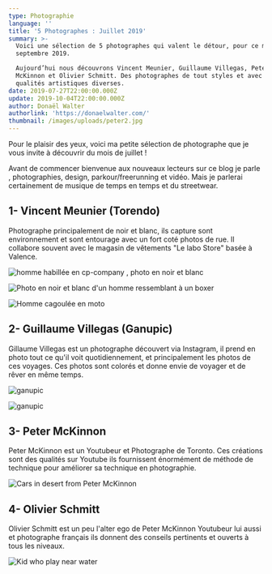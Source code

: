 ```yaml
---
type: Photographie
language: ''
title: '5 Photographes : Juillet 2019'
summary: >-
  Voici une sélection de 5 photographes qui valent le détour, pour ce mois de
  septembre 2019. 

  Aujourd’hui nous découvrons Vincent Meunier, Guillaume Villegas, Peter
  McKinnon et Olivier Schmitt. Des photographes de tout styles et avec des
  qualités artistiques diverses.
date: 2019-07-27T22:00:00.000Z
update: 2019-10-04T22:00:00.000Z
author: Donaël Walter
authorlink: 'https://donaelwalter.com/'
thumbnail: /images/uploads/peter2.jpg
---
```

Pour le plaisir des yeux, voici ma petite sélection de photographe que je vous invite à découvrir du mois de juillet !

Avant de commencer bienvenue aux nouveaux lecteurs sur ce blog je parle , photographies, design, parkour/freerunning et vidéo. Mais je parlerai certainement de musique de temps en temps et du streetwear.

## 1- Vincent Meunier (Torendo)

Photographe principalement de noir et blanc, ils capture sont environnement et sont entourage avec un fort coté photos de rue. Il collabore souvent avec le magasin de vêtements "Le labo Store" basée à Valence. 

![homme habillée en cp-company , photo en noir et blanc ](https://66.media.tumblr.com/79934ee1acc7c7ff19a0cd8c799dc1c1/tumblr_preo9nj79m1vow789o1_1280.jpg "CP-COMPANY MAN")

![Photo en noir et blanc d'un homme ressemblant à un boxer ](https://66.media.tumblr.com/6d4665e16ba2ac81bfb25305cefd12d0/tumblr_preo1i9cFG1vow789o1_1280.jpg "BOXER-MAN")

![Homme cagoulée en moto ](https://scontent-cdt1-1.cdninstagram.com/vp/ed4469288139d06d04c5497c34c02593/5DE1C52D/t51.2885-15/e35/66337623_677420942722013_5143470802871997307_n.jpg?_nc_ht=scontent-cdt1-1.cdninstagram.com "HIDE FACE MEN IN MOTO")

## 2- Guillaume Villegas (Ganupic)

Gillaume Villegas est un photographe découvert via Instagram, il prend en photo tout ce qu'il voit quotidiennement, et principalement les photos de ces voyages. Ces photos sont colorés et donne envie de voyager et de rêver en même temps.

![ganupic](https://static.wixstatic.com/media/bc3a47_b2009c58725e4c3ab6f14d263f9b9373~mv2_d_1333_2000_s_2.jpg/v1/fill/w_748,h_1123,al_c,q_85,usm_0.66_1.00_0.01/LonelyMan-7.webp)

![ganupic](https://static.wixstatic.com/media/bc3a47_50c9f19877a946fca620982645040c01~mv2_d_1333_2000_s_2.jpg/v1/fill/w_749,h_1123,al_c,q_85,usm_0.66_1.00_0.01/LonelyMan-3.webp)

## 3- Peter McKinnon

Peter McKinnon est un Youtubeur et Photographe de Toronto. Ces créations sont des qualités sur Youtube ils fournissent énormément de méthode de technique pour améliorer sa technique en photographie.

![Cars in desert from Peter McKinnon](/images/uploads/peter2.jpg "Cars in desert from peter McKinnon")

## 4- Olivier Schmitt

Olivier Schmitt est un peu l'alter ego de Peter McKinnon Youtubeur lui aussi et photographe français ils donnent des conseils pertinents et ouverts à tous les niveaux.

![Kid who play near water](/images/uploads/67435600_628404584317773_1507062628020406891_n.jpg "kid near water")
